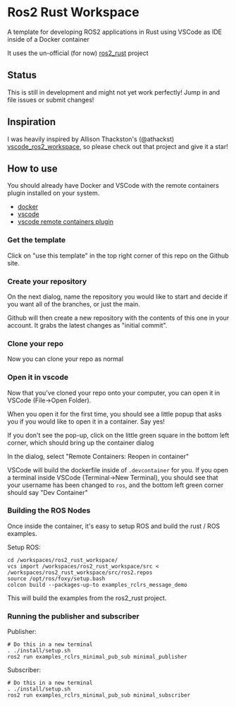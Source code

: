 # Ros2 Rust Workspace

A template for developing ROS2 applications in Rust using VSCode as IDE inside of a Docker container

It uses the un-official (for now) [ros2_rust](https://github.com/ros2-rust/ros2_rust) project

## Status
This is still in development and might not yet work perfectly! Jump in and file issues or submit changes!

## Inspiration

I was heavily inspired by Allison Thackston's (@athackst)
[vscode_ros2_workspace](https://github.com/athackst/vscode_ros2_workspace),
so please check out that project and give it a star!

## How to use

You should already have Docker and VSCode with the remote containers plugin installed on your system.

* [docker](https://docs.docker.com/engine/install/)
* [vscode](https://code.visualstudio.com/)
* [vscode remote containers plugin](https://marketplace.visualstudio.com/items?itemName=ms-vscode-remote.remote-containers)

### Get the template

Click on "use this template" in the top right corner of this repo on the Github site.

### Create your repository

On the next dialog, name the repository you would like to start and decide if you want all of the branches, or just the main.

Github will then create a new repository with the contents of this one in your account.  It grabs the latest changes as "initial commit".

### Clone your repo

Now you can clone your repo as normal

### Open it in vscode

Now that you've cloned your repo onto your computer, you can open it in VSCode (File->Open Folder). 

When you open it for the first time, you should see a little popup that asks you if you would like to open it in a container.  Say yes!

If you don't see the pop-up, click on the little green square in the bottom left corner, which should bring up the container dialog

In the dialog, select "Remote Containers: Reopen in container"

VSCode will build the dockerfile inside of `.devcontainer` for you.  If you open a terminal inside VSCode (Terminal->New Terminal), you should see that your username has been changed to `ros`, and the bottom left green corner should say "Dev Container"

### Building the ROS Nodes
Once inside the container, it's easy to setup ROS and build the rust / ROS examples.

Setup ROS:
```
cd /workspaces/ros2_rust_workspace/
vcs import /workspaces/ros2_rust_workspace/src < /workspaces/ros2_rust_workspace/src/ros2.repos
source /opt/ros/foxy/setup.bash 
colcon build --packages-up-to examples_rclrs_message_demo
```

This will build the examples from the ros2_rust project.

### Running the publisher and subscriber

Publisher:

```
# Do this in a new terminal
. ./install/setup.sh
ros2 run examples_rclrs_minimal_pub_sub minimal_publisher
```

Subscriber:

```
# Do this in a new terminal
. ./install/setup.sh
ros2 run examples_rclrs_minimal_pub_sub minimal_subscriber
```
